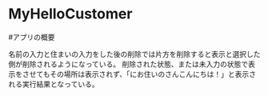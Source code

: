 # MyHelloCustomer

#アプリの概要

名前の入力と住まいの入力をした後の削除では片方を削除すると表示と選択した側が削除されるようになっている。
削除された状態、または未入力の状態で表示をさせてもその場所は表示されず、「にお住いのさんこんにちは！」と表示される実行結果となっている。

